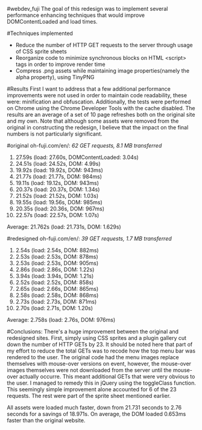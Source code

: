 #webdev_fuji
The goal of this redesign was to implement several performance enhancing techniques that would improve DOMContentLoaded and load times.

#Techniques implemented
* Reduce the number of HTTP GET requests to the server through usage of CSS sprite sheets
* Reorganize code to minimize synchronous blocks on HTML \<script\> tags in order to improve render time
* Compress .png assets while maintaining image properties(namely the alpha property), using TinyPNG

#Results
First I want to address that a few additional performance improvements were not used in order to maintain code readability, these were: minification and obfuscation. Additionally, the tests were performed on Chrome using the Chrome Developer Tools with the cache disabled. The results are an average of a set of 10 page refreshes both on the original site and my own. Note that although some assets were removed from the original in constructing the redesign, I believe that the impact on the final numbers is not particularly significant.

#original oh-fuji.com/en/:
*62 GET requests, 8.1 MB transferred*

1. 27.59s (load: 27.60s, DOMContentLoaded: 3.04s)
2. 24.51s (load: 24.52s, DOM: 4.99s)
3. 19.92s (load: 19.92s, DOM: 943ms)
4. 21.77s (load: 21.77s, DOM: 984ms)
5. 19.11s (load: 19.12s, DOM: 943ms)
6. 20.37s (load: 20.37s, DOM: 1.34s)
7. 21.52s (load: 21.52s, DOM: 1.03s)
8. 19.55s (load: 19.56s, DOM: 985ms)
9. 20.35s (load: 20.36s, DOM: 967ms)
10. 22.57s (load: 22.57s, DOM: 1.07s)

Average: 21.762s (load: 21.731s, DOM: 1.629s)
	

#redesigned oh-fuji.com/en/:
*39 GET requests, 1.7 MB transferred*

1. 2.54s (load: 2.54s, DOM: 882ms) 
2. 2.53s (load: 2.53s, DOM: 878ms)
3. 2.53s (load: 2.53s, DOM: 905ms)
4. 2.86s (load: 2.86s, DOM: 1.22s)
5. 3.94s (load: 3.94s, DOM: 1.21s)
6. 2.52s (load: 2.52s, DOM: 858s)
7. 2.65s (load: 2.66s, DOM: 865ms)
8. 2.58s (load: 2.58s, DOM: 868ms)
9. 2.73s (load: 2.73s, DOM: 871ms)
10. 2.70s (load: 2.71s, DOM: 1.20s)

Average: 2.758s (load: 2.76s, DOM: 976ms)

#Conclusions:
There's a huge improvement between the original and redesigned sites. First, simply using CSS sprites and a plugin gallery cut down the number of HTTP GETs by 23. It should be noted here that part of my effort to reduce the total GETs was to recode how the top menu bar was rendered to the user. The original code had the menu images replace themselves with mouse-over versions on event, however, the mouse-over images themselves were not downloaded from the server until the mouse-over actually occurre. This meant additional GETs that were very obvious to the user. I managed to remedy this in jQuery using the toggleClass function. This seemingly simple improvement alone accounted for 6 of the 23 requests. The rest were part of the sprite sheet mentioned earlier. 

All assets were loaded much faster, down from 21.731 seconds to 2.76 seconds for a savings of 18.971s. On average, the DOM loaded 0.653ms faster than the original website.
